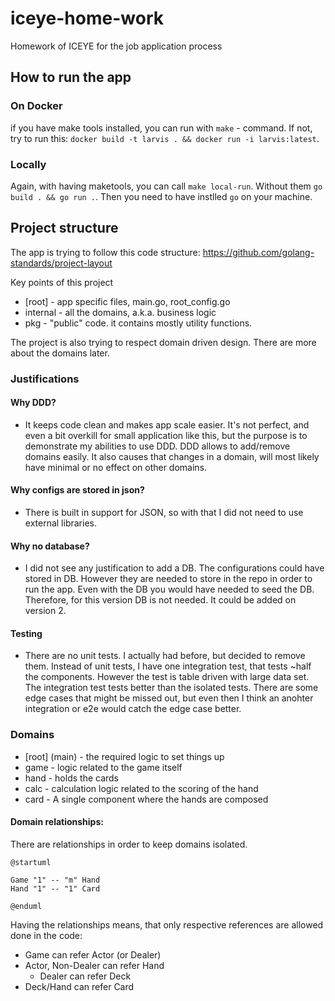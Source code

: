 # iceye-home-work

Homework of ICEYE for the job application process

## How to run the app

### On Docker
if you have make tools installed, you can run with `make` - command. If not, try to run this: `docker build -t larvis . && docker run -i larvis:latest`.

### Locally
Again, with having maketools, you can call `make local-run`. Without them `go build . && go run .`. Then you need to have instlled `go` on your machine.

## Project structure

The app is trying to follow this code structure:
https://github.com/golang-standards/project-layout

Key points of this project

- [root] - app specific files, main.go, root_config.go
- internal - all the domains, a.k.a. business logic
- pkg - "public" code. it contains mostly utility functions.

The project is also trying to respect domain driven design. There are more about the domains later.

### Justifications

#### Why DDD?

- It keeps code clean and makes app scale easier. It's not perfect, and even a bit overkill for small application like this, but the purpose is to demonstrate my abilities to use DDD. DDD allows to add/remove domains easily. It also causes that changes in a domain, will most likely have minimal or no effect on other domains.

#### Why configs are stored in json?

- There is built in support for JSON, so with that I did not need to use external libraries.

#### Why no database?

- I did not see any justification to add a DB. The configurations could have stored in DB. However they are needed to store in the repo in order to run the app. Even with the DB you would have needed to seed the DB. Therefore, for this version DB is not needed. It could be added on version 2.

#### Testing

- There are no unit tests. I actually had before, but decided to remove them. Instead of unit tests, I have one integration test, that tests ~half the components. However the test is table driven with large data set. The integration test tests better than the isolated tests. There are some edge cases that might be missed out, but even then I think an anohter integration or e2e would catch the edge case better. 

### Domains

- [root] (main) - the required logic to set things up
- game - logic related to the game itself
- hand - holds the cards
- calc - calculation logic related to the scoring of the hand
- card - A single component where the hands are composed



#### Domain relationships:
There are relationships in order to keep domains isolated. 

```plantuml
@startuml

Game "1" -- "m" Hand
Hand "1" -- "1" Card

@enduml
```

Having the relationships means, that only respective references are allowed done in the code:

- Game can refer Actor (or Dealer)
- Actor, Non-Dealer can refer Hand
  - Dealer can refer Deck
- Deck/Hand can refer Card
